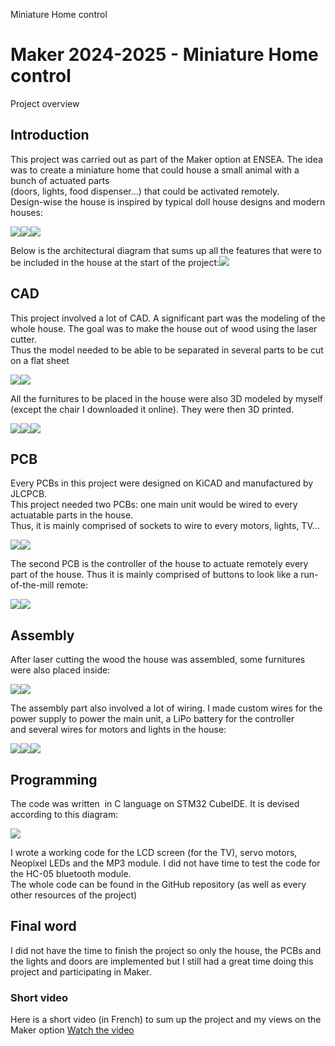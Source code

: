 Miniature Home control

Maker 2024-2025 - Miniature Home control
========================================

Project overview

Introduction
------------

This project was carried out as part of the Maker option at ENSEA. The idea was to create a miniature home that could house a small animal with a bunch of actuated parts  
(doors, lights, food dispenser...) that could be activated remotely.  
Design-wise the house is inspired by typical doll house designs and modern houses:

![](http://maker.coventgarden.fr/media/uploads/froala_editor/images/screen.png)![](http://maker.coventgarden.fr/media/uploads/froala_editor/images/screen1.png)![](http://maker.coventgarden.fr/media/uploads/froala_editor/images/screen2.png)

  

Below is the architectural diagram that sums up all the features that were to be included in the house at the start of the project:![](http://maker.coventgarden.fr/media/uploads/froala_editor/images/1745759258063.png)

CAD
---

This project involved a lot of CAD. A significant part was the modeling of the whole house. The goal was to make the house out of wood using the laser cutter.  
Thus the model needed to be able to be separated in several parts to be cut on a flat sheet

![](http://maker.coventgarden.fr/media/uploads/froala_editor/images/1745758736926.png)![](http://maker.coventgarden.fr/media/uploads/froala_editor/images/1745758788668.png)

All the furnitures to be placed in the house were also 3D modeled by myself (except the chair I downloaded it online). They were then 3D printed.

![](http://maker.coventgarden.fr/media/uploads/froala_editor/images/1745759042001.png)![](http://maker.coventgarden.fr/media/uploads/froala_editor/images/1745759064490.png)![](http://maker.coventgarden.fr/media/uploads/froala_editor/images/20250411_175810_wMgNOAr.jpg)

  

PCB
---

Every PCBs in this project were designed on KiCAD and manufactured by JLCPCB.  
This project needed two PCBs: one main unit would be wired to every actuatable parts in the house.  
Thus, it is mainly comprised of sockets to wire to every motors, lights, TV...

![](http://maker.coventgarden.fr/media/uploads/froala_editor/images/1745760197331.png)![](http://maker.coventgarden.fr/media/uploads/froala_editor/images/1745760786155.jpeg)

  

The second PCB is the controller of the house to actuate remotely every part of the house. Thus it is mainly comprised of buttons to look like a run-of-the-mill remote:

![](http://maker.coventgarden.fr/media/uploads/froala_editor/images/1745761047043.jpeg)![](http://maker.coventgarden.fr/media/uploads/froala_editor/images/1745761053683.jpeg)

Assembly
--------

After laser cutting the wood the house was assembled, some furnitures were also placed inside:

![](http://maker.coventgarden.fr/media/uploads/froala_editor/images/20250411_180402.jpg)![](http://maker.coventgarden.fr/media/uploads/froala_editor/images/1745761537156.png)

  

The assembly part also involved a lot of wiring. I made custom wires for the power supply to power the main unit, a LiPo battery for the controller  
and several wires for motors and lights in the house:

![](http://maker.coventgarden.fr/media/uploads/froala_editor/images/mieux.png)![](http://maker.coventgarden.fr/media/uploads/froala_editor/images/1745762384618.png)![](http://maker.coventgarden.fr/media/uploads/froala_editor/images/1745762737792.png)

  

Programming
-----------

The code was written  in C language on STM32 CubeIDE. It is devised according to this diagram:

![](http://maker.coventgarden.fr/media/uploads/froala_editor/images/1745763220026.png)

I wrote a working code for the LCD screen (for the TV), servo motors, Neopixel LEDs and the MP3 module. I did not have time to test the code for the HC-05 bluetooth module.  
The whole code can be found in the GitHub repository (as well as every other resources of the project)

Final word
----------

I did not have the time to finish the project so only the house, the PCBs and the lights and doors are implemented but I still had a great time doing this project and participating in Maker.

### Short video

Here is a short video (in French) to sum up the project and my views on the Maker option
[Watch the video](https://www.youtube.com/watch?v=WIeOZKU2mvY&t=1s)

